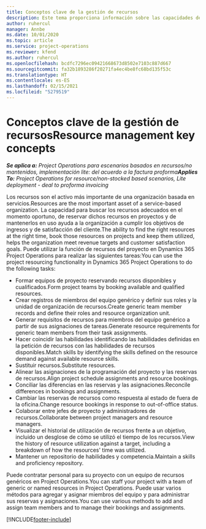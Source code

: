 ```yaml
---
title: Conceptos clave de la gestión de recursos
description: Este tema proporciona información sobre las capacidades de gestión de recursos en las operaciones de proyectos de Microsoft Dynamics.
author: ruhercul
manager: Annbe
ms.date: 10/01/2020
ms.topic: article
ms.service: project-operations
ms.reviewer: kfend
ms.author: ruhercul
ms.openlocfilehash: bcdfc7296ec09421668673d8502e7103c887d667
ms.sourcegitcommit: fa32b1893286f20271fa4ec4be8fc68bd135f53c
ms.translationtype: HT
ms.contentlocale: es-ES
ms.lasthandoff: 02/15/2021
ms.locfileid: "5279519"
---
```

# <a name="resource-management-key-concepts"></a><span data-ttu-id="43906-103">Conceptos clave de la gestión de recursos</span><span class="sxs-lookup"><span data-stu-id="43906-103">Resource management key concepts</span></span>

<span data-ttu-id="43906-104">_**Se aplica a:** Project Operations para escenarios basados en recursos/no mantenidos, implementación lite: del acuerdo a la factura proforma_</span><span class="sxs-lookup"><span data-stu-id="43906-104">_**Applies To:** Project Operations for resource/non-stocked based scenarios, Lite deployment - deal to proforma invoicing_</span></span>

<span data-ttu-id="43906-105">Los recursos son el activo más importante de una organización basada en servicios.</span><span class="sxs-lookup"><span data-stu-id="43906-105">Resources are the most important asset of a service-based organization.</span></span> <span data-ttu-id="43906-106">La capacidad para buscar los recursos adecuados en el momento oportuno, de reservar dichos recursos en proyectos y de mantenerlos en uso ayuda a la organización a cumplir los objetivos de ingresos y de satisfacción del cliente.</span><span class="sxs-lookup"><span data-stu-id="43906-106">The ability to find the right resources at the right time, book those resources on projects and keep them utilized, helps the organization meet revenue targets and customer satisfaction goals.</span></span> <span data-ttu-id="43906-107">Puede utilizar la función de recursos del proyecto en Dynamics 365 Project Operations para realizar las siguientes tareas:</span><span class="sxs-lookup"><span data-stu-id="43906-107">You can use the project resourcing functionality in Dynamics 365 Project Operations to do the following tasks:</span></span>

- <span data-ttu-id="43906-108">Formar equipos de proyecto reservando recursos disponibles y cualificados.</span><span class="sxs-lookup"><span data-stu-id="43906-108">Form project teams by booking available and qualified resources.</span></span>
- <span data-ttu-id="43906-109">Crear registros de miembros del equipo genérico y definir sus roles y la unidad de organización de recursos.</span><span class="sxs-lookup"><span data-stu-id="43906-109">Create generic team member records and define their roles and resource organization unit.</span></span>
- <span data-ttu-id="43906-110">Generar requisitos de recursos para miembros del equipo genérico a partir de sus asignaciones de tareas.</span><span class="sxs-lookup"><span data-stu-id="43906-110">Generate resource requirements for generic team members from their task assignments.</span></span>
- <span data-ttu-id="43906-111">Hacer coincidir las habilidades identificando las habilidades definidas en la petición de recursos con las habilidades de recursos disponibles.</span><span class="sxs-lookup"><span data-stu-id="43906-111">Match skills by identifying the skills defined on the resource demand against available resource skills.</span></span>
- <span data-ttu-id="43906-112">Sustituir recursos.</span><span class="sxs-lookup"><span data-stu-id="43906-112">Substitute resources.</span></span>
- <span data-ttu-id="43906-113">Alinear las asignaciones de la programación del proyecto y las reservas de recursos.</span><span class="sxs-lookup"><span data-stu-id="43906-113">Align project schedule assignments and resource bookings.</span></span>
- <span data-ttu-id="43906-114">Conciliar las diferencias en las reservas y las asignaciones.</span><span class="sxs-lookup"><span data-stu-id="43906-114">Reconcile differences in bookings and assignments.</span></span>
- <span data-ttu-id="43906-115">Cambiar las reservas de recursos como respuesta al estado de fuera de la oficina.</span><span class="sxs-lookup"><span data-stu-id="43906-115">Change resource bookings in response to out-of-office status.</span></span>
- <span data-ttu-id="43906-116">Colaborar entre jefes de proyecto y administradores de recursos.</span><span class="sxs-lookup"><span data-stu-id="43906-116">Collaborate between project managers and resource managers.</span></span>
- <span data-ttu-id="43906-117">Visualizar el historial de utilización de recursos frente a un objetivo, incluido un desglose de cómo se utilizó el tiempo de los recursos.</span><span class="sxs-lookup"><span data-stu-id="43906-117">View the history of resource utilization against a target, including a breakdown of how the resources' time was utilized.</span></span>
- <span data-ttu-id="43906-118">Mantener un repositorio de habilidades y competencia.</span><span class="sxs-lookup"><span data-stu-id="43906-118">Maintain a skills and proficiency repository.</span></span>


<span data-ttu-id="43906-119">Puede contratar personal para su proyecto con un equipo de recursos genéricos en Project Operations.</span><span class="sxs-lookup"><span data-stu-id="43906-119">You can staff your project with a team of generic or named resources in Project Operations.</span></span> <span data-ttu-id="43906-120">Puede usar varios métodos para agregar y asignar miembros del equipo y para administrar sus reservas y asignaciones.</span><span class="sxs-lookup"><span data-stu-id="43906-120">You can use various methods to add and assign team members and to manage their bookings and assignments.</span></span> 


[!INCLUDE[footer-include](../includes/footer-banner.md)]